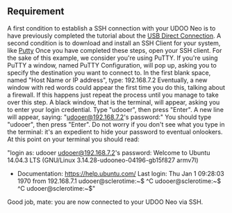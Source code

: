 ## Requirement
A first condition to establish a SSH connection with your UDOO Neo is to have previously completed the tutorial about the 
[USB Direct Connection](http://www.udoo.org/docs-neo/Basic_Setup/Usb_Direct_Connection.html).
A second condition is to download and install an SSH Client for your system, like [Putty](http://www.chiark.greenend.org.uk/~sgtatham/putty/download.html)
Once you have completed these steps, open your SSH client. For the sake of this example, we consider you're using PuTTY. 
If you're using PuTTY a window, named PuTTY Configuration, will pop up, asking you to specify the destination you want to connect to.
In the first blank space, named "Host Name or IP address", type: 
192.168.7.2
Eventually, a new window with red words could appear the first time you do this, talking about a firewall. If this happens just repeat the process until you manage to take over this step.
A black window, that is the terminal, will appear, asking you to enter your login credential. Type "udooer", then press "Enter".
A new line will appear, saying: "udooer@192.168.7.2's password:"
You should type "udooer", then press "Enter". Do not worry if you don't see what you type in the terminal: it's an expedient to hide your password to eventual onlookers.
At this point on your terminal you should read:

"login as: udooer
udooer@192.168.7.2's password:
Welcome to Ubuntu 14.04.3 LTS (GNU/Linux 3.14.28-udooneo-04196-gb15f827 armv7l)

 * Documentation:  https://help.ubuntu.com/
Last login: Thu Jan  1 09:28:03 1970 from 192.168.7.1
udooer@sclerotime:~$ ^C
udooer@sclerotime:~$ ^C
udooer@sclerotime:~$"

Good job, mate: you are now connected to your UDOO Neo via SSH.

